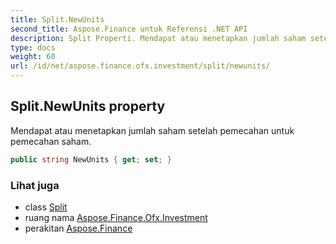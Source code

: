 ```yaml
---
title: Split.NewUnits
second_title: Aspose.Finance untuk Referensi .NET API
description: Split Properti. Mendapat atau menetapkan jumlah saham setelah pemecahan untuk pemecahan saham.
type: docs
weight: 60
url: /id/net/aspose.finance.ofx.investment/split/newunits/
---
```

## Split.NewUnits property

Mendapat atau menetapkan jumlah saham setelah pemecahan untuk pemecahan saham.

```csharp
public string NewUnits { get; set; }
```

### Lihat juga

* class [Split](../)
* ruang nama [Aspose.Finance.Ofx.Investment](../../split/)
* perakitan [Aspose.Finance](../../../)


